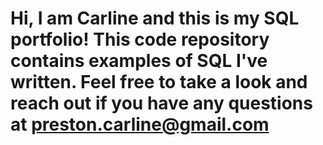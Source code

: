 # Hi, I am Carline and this is my SQL portfolio! This code repository contains examples of SQL I've written. Feel free to take a look and reach out if you have any questions at preston.carline@gmail.com
